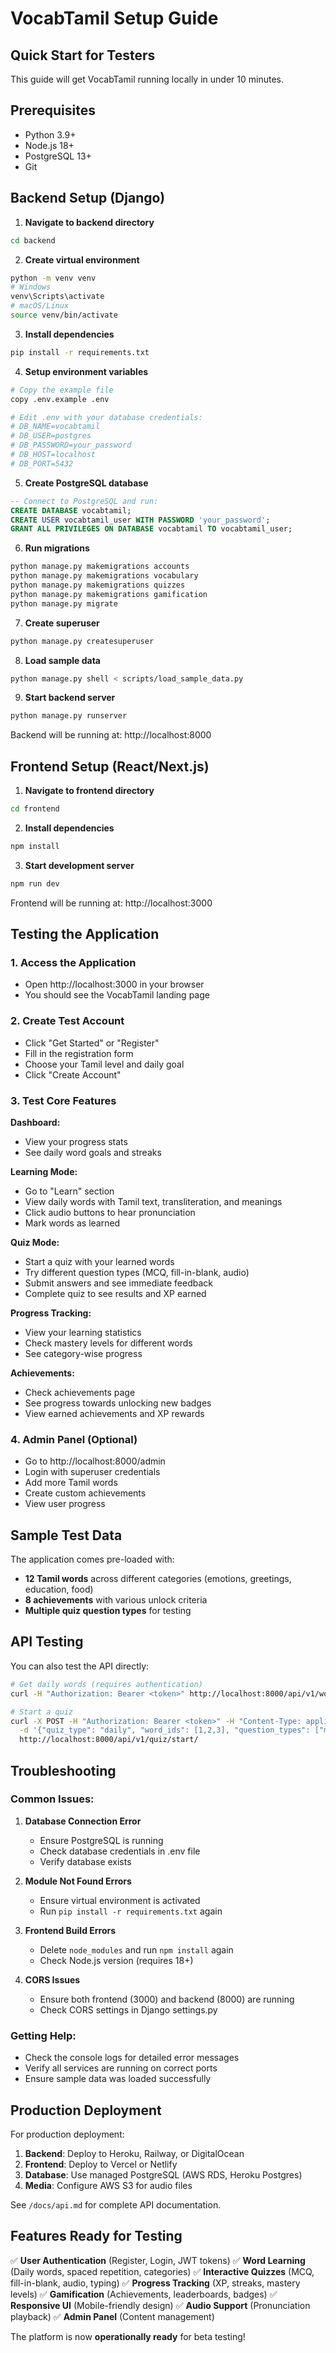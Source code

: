 # VocabTamil Setup Guide

## Quick Start for Testers

This guide will get VocabTamil running locally in under 10 minutes.

## Prerequisites

- Python 3.9+ 
- Node.js 18+
- PostgreSQL 13+
- Git

## Backend Setup (Django)

1. **Navigate to backend directory**
```bash
cd backend
```

2. **Create virtual environment**
```bash
python -m venv venv
# Windows
venv\Scripts\activate
# macOS/Linux
source venv/bin/activate
```

3. **Install dependencies**
```bash
pip install -r requirements.txt
```

4. **Setup environment variables**
```bash
# Copy the example file
copy .env.example .env

# Edit .env with your database credentials:
# DB_NAME=vocabtamil
# DB_USER=postgres
# DB_PASSWORD=your_password
# DB_HOST=localhost
# DB_PORT=5432
```

5. **Create PostgreSQL database**
```sql
-- Connect to PostgreSQL and run:
CREATE DATABASE vocabtamil;
CREATE USER vocabtamil_user WITH PASSWORD 'your_password';
GRANT ALL PRIVILEGES ON DATABASE vocabtamil TO vocabtamil_user;
```

6. **Run migrations**
```bash
python manage.py makemigrations accounts
python manage.py makemigrations vocabulary
python manage.py makemigrations quizzes
python manage.py makemigrations gamification
python manage.py migrate
```

7. **Create superuser**
```bash
python manage.py createsuperuser
```

8. **Load sample data**
```bash
python manage.py shell < scripts/load_sample_data.py
```

9. **Start backend server**
```bash
python manage.py runserver
```

Backend will be running at: http://localhost:8000

## Frontend Setup (React/Next.js)

1. **Navigate to frontend directory**
```bash
cd frontend
```

2. **Install dependencies**
```bash
npm install
```

3. **Start development server**
```bash
npm run dev
```

Frontend will be running at: http://localhost:3000

## Testing the Application

### 1. **Access the Application**
- Open http://localhost:3000 in your browser
- You should see the VocabTamil landing page

### 2. **Create Test Account**
- Click "Get Started" or "Register"
- Fill in the registration form
- Choose your Tamil level and daily goal
- Click "Create Account"

### 3. **Test Core Features**

**Dashboard:**
- View your progress stats
- See daily word goals and streaks

**Learning Mode:**
- Go to "Learn" section
- View daily words with Tamil text, transliteration, and meanings
- Click audio buttons to hear pronunciation
- Mark words as learned

**Quiz Mode:**
- Start a quiz with your learned words
- Try different question types (MCQ, fill-in-blank, audio)
- Submit answers and see immediate feedback
- Complete quiz to see results and XP earned

**Progress Tracking:**
- View your learning statistics
- Check mastery levels for different words
- See category-wise progress

**Achievements:**
- Check achievements page
- See progress towards unlocking new badges
- View earned achievements and XP rewards

### 4. **Admin Panel (Optional)**
- Go to http://localhost:8000/admin
- Login with superuser credentials
- Add more Tamil words
- Create custom achievements
- View user progress

## Sample Test Data

The application comes pre-loaded with:
- **12 Tamil words** across different categories (emotions, greetings, education, food)
- **8 achievements** with various unlock criteria
- **Multiple quiz question types** for testing

## API Testing

You can also test the API directly:

```bash
# Get daily words (requires authentication)
curl -H "Authorization: Bearer <token>" http://localhost:8000/api/v1/words/daily/

# Start a quiz
curl -X POST -H "Authorization: Bearer <token>" -H "Content-Type: application/json" \
  -d '{"quiz_type": "daily", "word_ids": [1,2,3], "question_types": ["mcq"]}' \
  http://localhost:8000/api/v1/quiz/start/
```

## Troubleshooting

### Common Issues:

1. **Database Connection Error**
   - Ensure PostgreSQL is running
   - Check database credentials in .env file
   - Verify database exists

2. **Module Not Found Errors**
   - Ensure virtual environment is activated
   - Run `pip install -r requirements.txt` again

3. **Frontend Build Errors**
   - Delete `node_modules` and run `npm install` again
   - Check Node.js version (requires 18+)

4. **CORS Issues**
   - Ensure both frontend (3000) and backend (8000) are running
   - Check CORS settings in Django settings.py

### Getting Help:

- Check the console logs for detailed error messages
- Verify all services are running on correct ports
- Ensure sample data was loaded successfully

## Production Deployment

For production deployment:

1. **Backend**: Deploy to Heroku, Railway, or DigitalOcean
2. **Frontend**: Deploy to Vercel or Netlify
3. **Database**: Use managed PostgreSQL (AWS RDS, Heroku Postgres)
4. **Media**: Configure AWS S3 for audio files

See `/docs/api.md` for complete API documentation.

## Features Ready for Testing

✅ **User Authentication** (Register, Login, JWT tokens)
✅ **Word Learning** (Daily words, spaced repetition, categories)
✅ **Interactive Quizzes** (MCQ, fill-in-blank, audio, typing)
✅ **Progress Tracking** (XP, streaks, mastery levels)
✅ **Gamification** (Achievements, leaderboards, badges)
✅ **Responsive UI** (Mobile-friendly design)
✅ **Audio Support** (Pronunciation playback)
✅ **Admin Panel** (Content management)

The platform is now **operationally ready** for beta testing!

